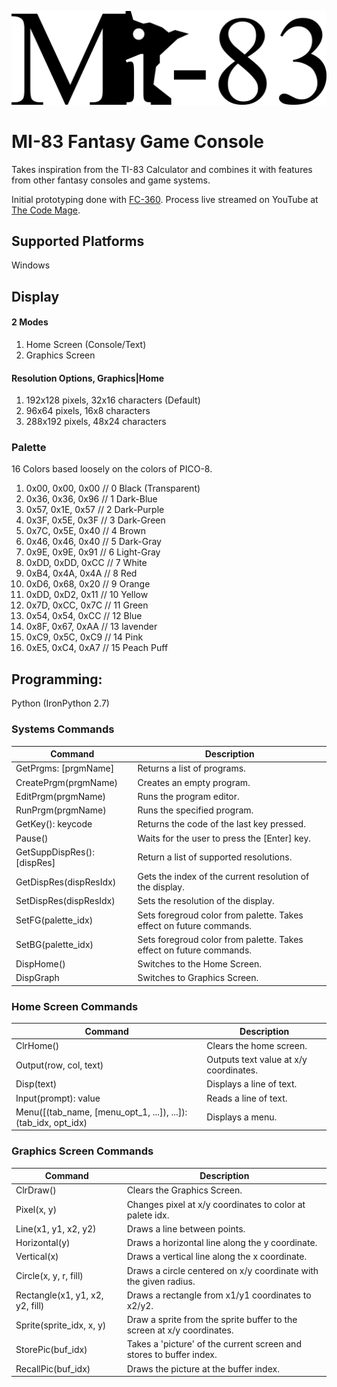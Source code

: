 ![MI-83 Logo](./Images/mi_83_logo.png)

# MI-83 Fantasy Game Console

Takes inspiration from the TI-83 Calculator and combines it with features from other fantasy consoles and game systems.

Initial prototyping done with [FC-360](https://github.com/srakowski/FC360). Process live streamed on YouTube at [The Code Mage](https://www.youtube.com/channel/UCwRuD5EmUMu-JAi_AW5jJLw).

## Supported Platforms
Windows

## Display

#### 2 Modes
1. Home Screen (Console/Text)
1. Graphics Screen

#### Resolution Options, Graphics|Home
1. 192x128 pixels, 32x16 characters (Default)
1. 96x64 pixels, 16x8 characters
1. 288x192 pixels, 48x24 characters

### Palette

16 Colors based loosely on the colors of PICO-8.

1. 0x00, 0x00, 0x00 // 0 Black (Transparent)
1. 0x36, 0x36, 0x96 // 1 Dark-Blue
1. 0x57, 0x1E, 0x57 // 2 Dark-Purple
1. 0x3F, 0x5E, 0x3F // 3 Dark-Green
1. 0x7C, 0x5E, 0x40 // 4 Brown
1. 0x46, 0x46, 0x40 // 5 Dark-Gray
1. 0x9E, 0x9E, 0x91 // 6 Light-Gray
1. 0xDD, 0xDD, 0xCC // 7 White
1. 0xB4, 0x4A, 0x4A // 8 Red
1. 0xD6, 0x68, 0x20 // 9 Orange
1. 0xDD, 0xD2, 0x11 // 10 Yellow
1. 0x7D, 0xCC, 0x7C // 11 Green
1. 0x54, 0x54, 0xCC // 12 Blue
1. 0x8F, 0x67, 0xAA // 13 lavender
1. 0xC9, 0x5C, 0xC9 // 14 Pink
1. 0xE5, 0xC4, 0xA7 // 15 Peach Puff

## Programming:
Python (IronPython 2.7)

### Systems Commands

|Command|Description|
|-------|-----------|
|GetPrgms: [prgmName]|Returns a list of programs.|
|CreatePrgm(prgmName)|Creates an empty program.|
|EditPrgm(prgmName)|Runs the program editor.|
|RunPrgm(prgmName)|Runs the specified program.|
|GetKey(): keycode|Returns the code of the last key pressed.|
|Pause()|Waits for the user to press the [Enter] key.|
|GetSuppDispRes(): [dispRes]|Return a list of supported  resolutions.|
|GetDispRes(dispResIdx)|Gets the index of the current resolution of the display.|
|SetDispRes(dispResIdx)|Sets the resolution of the display.|
|SetFG(palette_idx)|Sets foregroud color from palette. Takes effect on future commands.|
|SetBG(palette_idx)|Sets foregroud color from palette. Takes effect on future commands.|
|DispHome()|Switches to the Home Screen.|
|DispGraph|Switches to Graphics Screen.|

### Home Screen Commands 

|Command|Description|
|-------|-----------|
|ClrHome()|Clears the home screen.|
|Output(row, col, text)|Outputs text value at x/y coordinates.|
|Disp(text)|Displays a line of text.|
|Input(prompt): value|Reads a line of text.|
|Menu([(tab_name, [menu_opt_1, ...]), ...]): (tab_idx, opt_idx)|Displays a menu.|

### Graphics Screen Commands

|Command|Description|
|-------|-----------|
|ClrDraw()|Clears the Graphics Screen.|
|Pixel(x, y)|Changes pixel at x/y coordinates to color at palete idx.|
|Line(x1, y1, x2, y2)|Draws a line between points.|
|Horizontal(y)|Draws a horizontal line along the y coordinate.|
|Vertical(x)|Draws a vertical line along the x coordinate.|
|Circle(x, y, r, fill)|Draws a circle centered on x/y coordinate with the given radius.|
|Rectangle(x1, y1, x2, y2, fill)|Draws a rectangle from x1/y1 coordinates to x2/y2.|
|Sprite(sprite_idx, x, y)|Draw a sprite from the sprite buffer to the screen at x/y coordinates.|
|StorePic(buf_idx)|Takes a 'picture' of the current screen and stores to buffer index.|
|RecallPic(buf_idx)|Draws the picture at the buffer index.|
